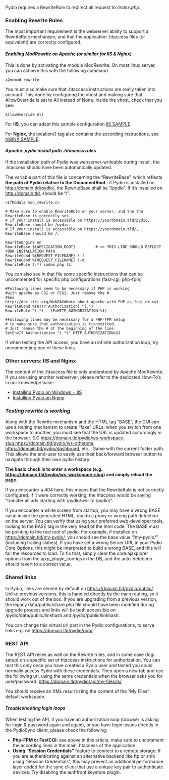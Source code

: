 Pydio requires a RewriteRule to redirect all request to */index.php*.  

### Enabling Rewrite Rules

The most important requirement is the webserver ability to support a RewriteRule mechanism, and that the application .htaccess files (or equivalent) are correctly configured.

#### _Enabling ModRewrite on Apache (or similar for IIS & Nginx)_

This is done by activating the module ModRewrite. On most linux server, you can achieve this with the following command

    a2enmod rewrite

You must also make sure that .htaccess instructions are really taken into account. This done by configuring the vhost and making sure that AllowOverride is set to All instead of None. Inside the vhost, check that you see:

    AllowOverride All

For **IIS**, you can adapt this sample configuration [IIS SAMPLE](https://github.com/pydio/pydio-core/blob/develop/core/src/web.config.sample).

For **Nginx**, the location{} tag also contains the according instructions, see [NGINX SAMPLE](https://github.com/pydio/pydio-core/blob/develop/core/src/nginx.conf.sample).

#### _Apache: pydio install path .htaccess rules_

If the installation path of Pydio was webserver-writeable during install, the .htaccess should have been automatically updated.

The variable part of this file is concerning the “RewriteBase”, which reflects **the path of Pydio relative to the DocumentRoot** : if Pydio is installed on http://domain.tld/pydio/, the RewriteBase shall be “/pydio”. If it’s installed on http://domain.tld, should be “/”.

    <IfModule mod_rewrite.c>

    # Make sure to enable RewriteRule on your server, and the the RewriteBase is correctly set.
    # If your install is accessible on https://yourdomain.tld/pydio, RewriteBase should be /pydio.
    # If your install is accessible on https://yourdomain.tld/, RewriteBase should be /.

    RewriteEngine on
    RewriteBase ${APPLICATION_ROOT}         # << THIS LINE SHOULD REFLECT YOUR INSTALLATION PATH
    RewriteCond %{REQUEST_FILENAME} !-f
    RewriteCond %{REQUEST_FILENAME} !-d
    RewriteRule (.*) index.php [L]

You can also see in that file some specific instructions that can be uncommented for specific php configurations (fast-cgi, php-fpm)

    #Following lines seem to be necessary if PHP is working
    #with apache as CGI or FCGI. Just remove the #
    #See http://doc.tiki.org/WebDAV#Note_about_Apache_with_PHP_as_fcgi_or_cgi
    RewriteCond %{HTTP:Authorization} ^(.*)
    RewriteRule ^(.*) - [E=HTTP_AUTHORIZATION:%1]

    #Following lines may be necessary for a PHP-FPM setup
    # to make sure that authorization is transmitted.
    # Just remove the # at the beginning of the line
    SetEnvIf Authorization "(.*)" HTTP_AUTHORIZATION=$1

If when testing the API access, you have an infinite authorization loop, try uncommenting one of these lines.

### Other servers: IIS and Nginx

The content of the .htaccess file is only understood by Apache ModRewrite. If you are using another webserver, please refer to the dedicated How-To’s in our knowledge base:

- [Installing Pydio on Windows + IIS](https://pyd.io/configure-applicationpool-for-pydio-in-windows2012-iis8/)
- [Installing Pydio on Nginx](https://pyd.io/nginx/)

### _Testing rewrite is working_

Along with the Rewrite mechanism and the HTML tag “BASE”, the GUI can use a routing mechanism to create “fake” URLs: when you switch from one workspace to another, you must see that the URL is updated accordingly in the browser. E.G https://domain.tld/pydio/ws-workspace-slug,https://domain.tld/pydio/ws-otherone, https://domain.tld/pydio/dashboard, etc… Same with the current folder path. This allows the end-user to easily use their back/forward browser button to navigate through their own pydio history.

**The basic check is to enter a workspace (e.g. https://domain.tld/pydio/ws-workspace-slug) and simply reload the page.**

If you encounter a 404 here, this means that the RewriteRule is not correctly configured. If it were correctly working, the htaccess would be saying “transfer all urls starting with /pydio/ws- to /pydio/”.

If you encounter a white screen from startup, you may have a wrong BASE value inside the generated HTML, due to a proxy or wrong path detection on the server. You can verify that using your preferred web-developer tools, looking to the BASE tag in the very head of the html code. The BASE must be pointing to the real root of pydio. For example, if installed on https://domain.tld/my-pydio/, you should see the base value “/my-pydio/” (including trailing slahes). If you have set a wrong Server URL in your Pydio Core Options, this might be interpreted to build a wrong BASE, and this will fail the resources to load. To fix that, simply clear the core.ajaxplorer options from the ajxp_plugin_configs in the DB, and the auto-detection should revert to a correct value.

### Shared links

In Pydio, links are served by default on https://domain.tld/pydio/public/. Unlike previous versions, this is handled directly by the main routing, so it should work out of the box. If you are upgrading from a previous version, the legacy data/public/share.php file should have been modified during upgrade
 process and links will be both accessible on /pydio/data/public/linkhash and /pydio/public/linkhash.

You can change this virtual url part in the Pydio configurations, to serve links e.g. on https://domain.tld/pydio/pub/.

### REST API

The REST API relies as well on the Rewrite rules, and in some case (fcgi setup) on a specific set of htaccess instructions for authorization. You can test this only once you have created a Pydio user and tested you could normally access Pydio with these credentials. Then open a new tab and use the following url, using the same credentials when the browser asks you for user/password: https://domain.tld/pydio/api/my-files/ls/

You should receive an XML result listing the content of the “My Files” default workspace.

#### _Troubleshooting login loops_

When testing the API, if you have an authorization loop (browser is asking for login & password again and again), or you have login issues directly in the PydioSync client, please check the following:

- **Php-FPM or FastCGI:** see above in this article, make sure to uncomment the according lines in the main .htaccess of the application.
- **Using “Session Credentials”** feature to connect to a remote storage: if you are authenticating against an alternative backend like ftp or smb using “Session Credentials”, this may prevent an additional performance layer added for the sync client that use a unique key pair to authenticate devices. Try disabling the authfront.keystore plugin.
